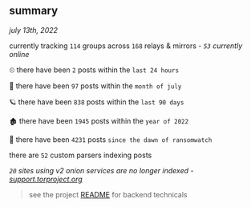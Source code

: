 
## summary
_july 13th, 2022_

currently tracking `114` groups across `168` relays & mirrors - _`53` currently online_

⏲ there have been `2` posts within the `last 24 hours`

🦈 there have been `97` posts within the `month of july`

🪐 there have been `838` posts within the `last 90 days`

🏚 there have been `1945` posts within the `year of 2022`

🦕 there have been `4231` posts `since the dawn of ransomwatch`

there are `52` custom parsers indexing posts

_`20` sites using v2 onion services are no longer indexed - [support.torproject.org](https://support.torproject.org/onionservices/v2-deprecation/)_

> see the project [README](https://github.com/joshhighet/ransomwatch#ransomwatch--) for backend technicals
